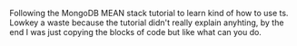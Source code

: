 Following the MongoDB MEAN stack tutorial to learn kind of how to use ts. Lowkey a waste because the tutorial didn't really explain anyhting, by the end I was just copying the blocks of code but like what can you do. 
